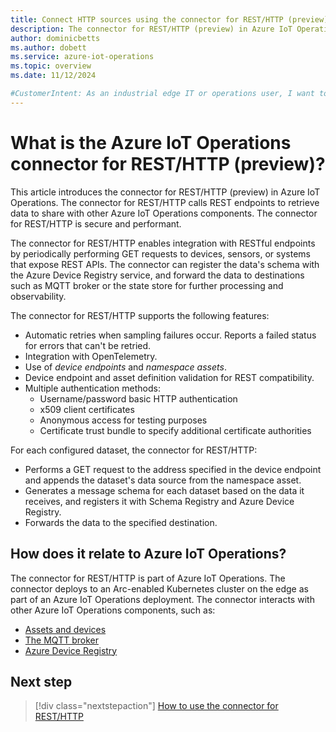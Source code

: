 ```yaml
---
title: Connect HTTP sources using the connector for REST/HTTP (preview)
description: The connector for REST/HTTP (preview) in Azure IoT Operations makes HTTP from HTTP sources such as IP cameras available to other Azure IoT Operations components.
author: dominicbetts
ms.author: dobett
ms.service: azure-iot-operations
ms.topic: overview
ms.date: 11/12/2024

#CustomerIntent: As an industrial edge IT or operations user, I want to understand what the connector for REST/HTTP is so that I can determine whether I can use it in my industrial IoT solution.
---
```


# What is the Azure IoT Operations connector for REST/HTTP (preview)?

This article introduces the connector for REST/HTTP (preview) in Azure IoT Operations. The connector for REST/HTTP calls REST endpoints to retrieve data to share with other Azure IoT Operations components. The connector for REST/HTTP is secure and performant.

The connector for REST/HTTP enables integration with RESTful endpoints by periodically performing GET requests to devices, sensors, or systems that expose REST APIs. The connector can register the data's schema with the Azure Device Registry service, and forward the data to destinations such as MQTT broker or the state store for further processing and observability.

The connector for REST/HTTP supports the following features:

- Automatic retries when sampling failures occur. Reports a failed status for errors that can't be retried.
- Integration with OpenTelemetry.
- Use of _device endpoints_ and _namespace assets_.
- Device endpoint and asset definition validation for REST compatibility.
- Multiple authentication methods:
  - Username/password basic HTTP authentication
  - x509 client certificates
  - Anonymous access for testing purposes
  - Certificate trust bundle to specify additional certificate authorities

For each configured dataset, the connector for REST/HTTP:

- Performs a GET request to the address specified in the device endpoint and appends the dataset's data source from the namespace asset.
- Generates a message schema for each dataset based on the data it receives, and registers it with Schema Registry and Azure Device Registry.
- Forwards the data to the specified destination.

## How does it relate to Azure IoT Operations?

The connector for REST/HTTP is part of Azure IoT Operations. The connector deploys to an Arc-enabled Kubernetes cluster on the edge as part of an Azure IoT Operations deployment. The connector interacts with other Azure IoT Operations components, such as:

- [Assets and devices](./concept-assets-devices.md)
- [The MQTT broker](../connect-to-cloud/overview-dataflow.md)
- [Azure Device Registry](./overview-manage-assets.md#store-assets-as-azure-resources-in-a-centralized-registry)

## Next step

> [!div class="nextstepaction"]
> [How to use the connector for REST/HTTP](howto-use-http-connector.md)

